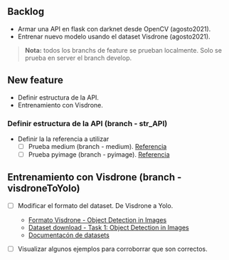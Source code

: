 ## Backlog
* Armar una API en flask con darknet desde OpenCV (agosto2021).
* Entrenar nuevo modelo usando el dataset Visdrone (agosto2021).

> **Nota:** todos los branchs de feature se prueban localmente. Solo se prueba en server el branch develop.

## New feature
* Definir estructura de la API.
* Entrenamiento con Visdrone.


### Definir estructura de la API (branch - str_API)

* Definir la la referencia a utilizar 
    - [ ] Prueba medium (branch - medium).
        [Referencia](https://medium.com/analytics-vidhya/object-detection-using-yolo-v3-and-deploying-it-on-docker-and-minikube-c1192e81ae7a)
    - [ ] Prueba pyimage (branch - pyimage).
        [Referencia](https://www.pyimagesearch.com/2018/11/12/yolo-object-detection-with-opencv/)
        
## Entrenamiento con Visdrone (branch - visdroneToYolo)
- [ ] Modificar el formato del dataset. De Visdrone a Yolo.
	* [Formato Visdrone - Object Detection in Images](http://aiskyeye.com/evaluate/results-format/)
    * [Dataset download - Task 1: Object Detection in Images](https://github.com/VisDrone/VisDrone-Dataset)
    * [Documentacón de datasets](https://docs.google.com/spreadsheets/d/1atzYZL8IrZ4RDQQDC8rHAR0ydo9VwBXqHv8p4fDXsVo/edit#gid=968418162&range=B8)
- [ ] Visualizar algunos ejemplos para corroborrar que son correctos.

